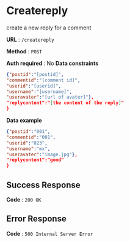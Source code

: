 # Createreply

create a new reply for a comment

**URL** : `/createreply`

**Method** : `POST`

**Auth required** : No
**Data constraints**

```json
{"postid":"[postid]",
"commentid":"[comment id]",
"userid":"[userid]",
"username":"[username]",
"useravater":"[url of avater]"},
"replycontent":"[the content of the reply]"
}
```

**Data example**

```json
{"postid":"001",
"commentid":"001",
"userid":"023",
"username":"mx",
"useravater":"image.jpg"},
"replycontent":"good"
}
```


## Success Response

**Code** : `200 OK`

## Error Response

**Code** : `500 Internal Server Error`

